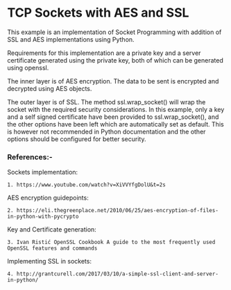 
# TCP Sockets with AES and SSL


This example is an implementation of Socket Programming with addition of SSL and AES implementations using Python. 

Requirements for this implementation are a private key and a server certificate generated using the private key, both of which can be generated using openssl.

The inner layer is of AES encryption. The data to be sent is encrypted and decrypted using AES objects.

The outer layer is of SSL. The method ssl.wrap_socket() will wrap the socket with the required security considerations. In this example, only a key and a self signed certificate have been provided to ssl.wrap_socket(), and the other options have been left which are automatically set as default. This is however not recommended in Python documentation and the other options should be configured for better security.

### References:-

Sockets implementation:

	1. https://www.youtube.com/watch?v=XiVVYfgDolU&t=2s

AES encryption guidepoints:

	2. https://eli.thegreenplace.net/2010/06/25/aes-encryption-of-files-in-python-with-pycrypto

Key and Certificate generation:

	3. Ivan Ristić OpenSSL Cookbook A guide to the most frequently used OpenSSL features and commands

Implementing SSL in sockets:

	4. http://grantcurell.com/2017/03/10/a-simple-ssl-client-and-server-in-python/

